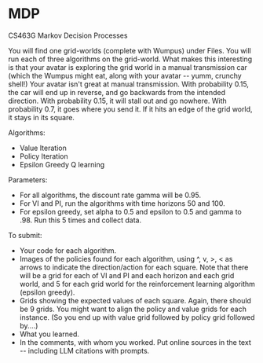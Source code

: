 # MDP
CS463G Markov Decision Processes

You will find one grid-worlds (complete with Wumpus) under Files.  You will run each of three algorithms on the grid-world. What makes this interesting is that your avatar is exploring the grid world in a manual transmission car (which the Wumpus might eat, along with your avatar -- yumm, crunchy shell!)  Your avatar isn't great at manual transmission.  With probability 0.15, the car will end up in reverse, and go backwards from the intended direction.  With probability 0.15, it will stall out and go nowhere.  With probability 0.7, it goes where you send it.  If it hits an edge of the grid world, it stays in its square.

Algorithms:

 - Value Iteration
 - Policy Iteration
 - Epsilon Greedy Q learning

Parameters:
 - For all algorithms, the discount rate gamma will be 0.95.
 - For VI and PI, run the algorithms with time horizons 50 and 100.
 - For epsilon greedy, set alpha to 0.5 and epsilon to 0.5 and gamma to .98.  Run this 5 times and collect data.

To submit:
 - Your code for each algorithm.
 - Images of the policies found for each algorithm, using ^, v, >, < as arrows to indicate the direction/action for each square.  Note that there will be a grid for each of VI and PI and each horizon and each grid world, and 5 for each grid world for the reinforcement learning algorithm (epsilon greedy).
 - Grids showing the expected values of each square.  Again, there should be 9 grids.  You might want to align the policy and value grids for each instance.  (So you end up with value grid followed by policy grid followed by....)
 - What you learned.
 - In the comments, with whom you worked.  Put online sources in the text -- including LLM citations with prompts.
